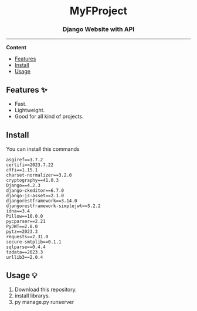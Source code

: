 <div align="center">

  <br>
  <br>
  <h1>
    <b>MyFProject</b>
    <br>
  </h1>    
  
  <h3>
    <b>Django Website with API</b>
  </h3>  
</div>

---

**Content**

* [Features](##features)
* [Install](##install)
* [Usage](##usage)

## Features ✨
* Fast.
* Lightweight.
* Good for all kind of projects.

## Install

You can install this commands
```
asgiref==3.7.2
certifi==2023.7.22
cffi==1.15.1
charset-normalizer==3.2.0
cryptography==41.0.3
Django==4.2.3
django-ckeditor==6.7.0
django-js-asset==2.1.0
djangorestframework==3.14.0
djangorestframework-simplejwt==5.2.2
idna==3.4
Pillow==10.0.0
pycparser==2.21
PyJWT==2.8.0
pytz==2023.3
requests==2.31.0
secure-smtplib==0.1.1
sqlparse==0.4.4
tzdata==2023.3
urllib3==2.0.4
```

## Usage 💡
1. Download this repository.
2. install librarys.
3. py manage.py runserver
